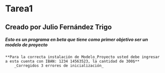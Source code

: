 # Tarea1
## Creado por Julio Fernández Trigo
##### Esto es un programa en beta que tiene como primer objetivo ser un modelo de proyecto

	**Para la correcta instalación de Modelo_Proyecto usted debe ingresar a esta cuenta con IBAN: 1234 14563523, la cantidad de 300$**
		_Corregidos 3 errores de inicialización_
